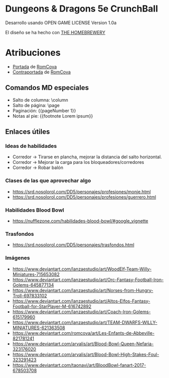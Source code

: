 # Dungeons & Dragons 5e CrunchBall

Desarrollo usando OPEN GAME	LICENSE	Version	1.0a

El diseño se ha hecho con [THE HOMEBREWERY](https://homebrewery.naturalcrit.com/)

# Atribuciones

* [Portada](https://www.deviantart.com/romcova/art/Enano-Bowl-786530420) de [RomCova](https://www.deviantart.com/romcova/)
* [Contraportada](https://www.deviantart.com/romcova/art/STUNTY-SLAM-787500370) de [RomCova](https://www.deviantart.com/romcova/)

## Comandos MD especiales

* Salto de columna: \column
* Salto de página: \page
* Paginación: {{pageNumber 1}}
* Notas al pie: {{footnote Lorem ipsum}}

## Enlaces útiles

### Ideas de habilidades

* Corredor -> Tirarse en plancha, mejorar la distancia del salto horizontal.
* Corredor -> Mejorar la carga para los bloqueadores/corredores
* Corredor -> Robar balón

### Clases de las que aprovechar algo

* https://srd.nosolorol.com/DD5/personajes/profesiones/monje.html
* https://srd.nosolorol.com/DD5/personajes/profesiones/guerrero.html

### Habilidades Blood Bowl

* https://nufflezone.com/habilidades-blood-bowl/#google_vignette

### Trasfondos

* https://srd.nosolorol.com/DD5/personajes/trasfondos.html

### Imágenes

* https://www.deviantart.com/lanzaestudio/art/WoodElf-Team-Willy-Miniatures-715653082
* https://www.deviantart.com/lanzaestudio/art/Orc-Fantasy-Football-Iron-Golems-645877134
* https://www.deviantart.com/lanzaestudio/art/Norses-from-Hungry-Troll-697833102
* https://www.deviantart.com/lanzaestudio/art/Altos-Elfos-Fantasy-Football-for-StarPlayer-M-616742892
* https://www.deviantart.com/lanzaestudio/art/Coach-Iron-Golems-615179960
* https://www.deviantart.com/lanzaestudio/art/TEAM-DWARFS-WILLY-MINIATURES-621363508
* https://www.deviantart.com/romcova/art/Les-Enfants-de-Abbeville-821781241
* https://www.deviantart.com/arvalis/art/Blood-Bowl-Queen-Nefaria-323176020
* https://www.deviantart.com/arvalis/art/Blood-Bowl-High-Stakes-Foul-323291423
* https://www.deviantart.com/taonavi/art/BloodBowl-fanart-2017-678503708